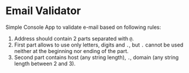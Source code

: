 # Email Validator
Simple Console App to validate e-mail based on following rules:
1. Address should contain 2 parts separated with `@`.
2. First part allows to use only letters, digits and `.`, but `.` cannot be used neither at the beginning nor ending of the part.
3. Second part contains host (any string length), `.`, domain (any string length between 2 and 3).
